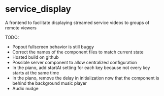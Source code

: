 # service_display
A frontend to facilitate displaying streamed service videos to groups of remote viewers

TODO:
* Popout fullscreen behavior is still buggy
* Correct the names of the component files to match current state
* Hosted build on github
* Possible server component to allow centralized configuration
* In the piano, add startAt setting for each key because not every key starts at the same time
* In the piano, remove the delay in initialization now that the component is behind the background music player
* Audio nudge